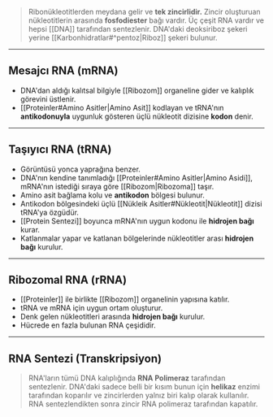 >Ribonükleotitlerden meydana gelir ve **tek zincirlidir.** Zincir oluşturuan nükleotitlerin arasında **fosfodiester** bağı vardır. Üç çeşit RNA vardır ve hepsi [[DNA]] tarafından sentezlenir. DNA'daki deoksiriboz şekeri yerine [[Karbonhidratlar#^pentoz|Riboz]] şekeri bulunur.

---
## Mesajcı RNA (mRNA)
- DNA'dan aldığı kalıtsal bilgiyle [[Ribozom]] organeline gider ve kalıplık görevini üstlenir.
- [[Proteinler#Amino Asitler|Amino Asit]] kodlayan ve tRNA'nın **antikodonuyla** uygunluk gösteren üçlü nükleotit dizisine **kodon** denir.

---
## Taşıyıcı RNA (tRNA)
- Görüntüsü yonca yaprağına benzer.
- DNA'nın kendine tanımladığı [[Proteinler#Amino Asitler|Amino Asidi]], mRNA'nın istediği sıraya göre [[Ribozom|Ribozoma]] taşır.
- Amino asit bağlama kolu ve **antikodon** bölgesi bulunur.
- Antikodon bölgesindeki üçlü [[Nükleik Asitler#Nükleotit|Nükleotit]] dizisi tRNA'ya özgüdür.
- [[Protein Sentezi]] boyunca mRNA'nın uygun kodonu ile **hidrojen bağı** kurar.
- Katlanmalar yapar ve katlanan bölgelerinde nükleotitler arası **hidrojen bağı** kurulur.

---
## Ribozomal RNA (rRNA)
- [[Proteinler]] ile birlikte [[Ribozom]] organelinin yapısına katılır.
- tRNA ve mRNA için uygun ortam oluşturur.
- Denk gelen nükleotitleri arasında **hidrojen bağı** kurulur.
- Hücrede en fazla bulunan RNA çeşididir.

---
## RNA Sentezi (Transkripsiyon)
>RNA'ların tümü DNA kalıplığında **RNA Polimeraz** tarafından sentezlenir. DNA'daki sadece belli bir kısım bunun için **helikaz** enzimi tarafından koparılır ve zincirlerden yalnız biri kalıp olarak kullanılır. RNA sentezlendikten sonra zincir RNA polimeraz tarafından kapatılır.